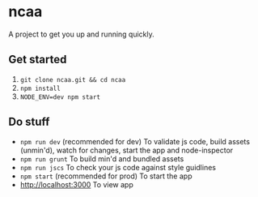 # ncaa
A project to get you up and running quickly.

## Get started
1. `git clone ncaa.git && cd ncaa`
2. `npm install`
3. `NODE_ENV=dev npm start`

## Do stuff
* `npm run dev` (recommended for dev) To validate js code, build assets (unmin'd), watch for changes, start the app and node-inspector
* `npm run grunt` To build min'd and bundled assets
* `npm run jscs` To check your js code against style guidlines
* `npm start` (recommended for prod) To start the app
* [http://localhost:3000](http://localhost:3000) To view app
